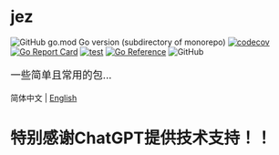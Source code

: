 # jez

![GitHub go.mod Go version (subdirectory of monorepo)](https://img.shields.io/github/go-mod/go-version/dengrandpa/jez)
[![codecov](https://codecov.io/gh/dengrandpa/jez/branch/main/graph/badge.svg?token=E3LRLIYTK2)](https://codecov.io/gh/dengrandpa/jez)
[![Go Report Card](https://goreportcard.com/badge/github.com/dengrandpa/jez)](https://goreportcard.com/report/github.com/dengrandpa/jez)
[![test](https://github.com/dengrandpa/jez/actions/workflows/workflows.yml/badge.svg)](https://github.com/dengrandpa/jez/actions/workflows/workflows.yml)
[![Go Reference](https://pkg.go.dev/badge/github.com/dengrandpa/jez.svg)](https://pkg.go.dev/github.com/dengrandpa/jez)
![GitHub](https://img.shields.io/github/license/dengrandpa/jez)


<div STYLE="page-break-after: always;"></div>
<p style="font-size: 18px">
    一些简单且常用的包...
</p>

简体中文 | [English](./README_en.md)

# 特别感谢ChatGPT提供技术支持！！